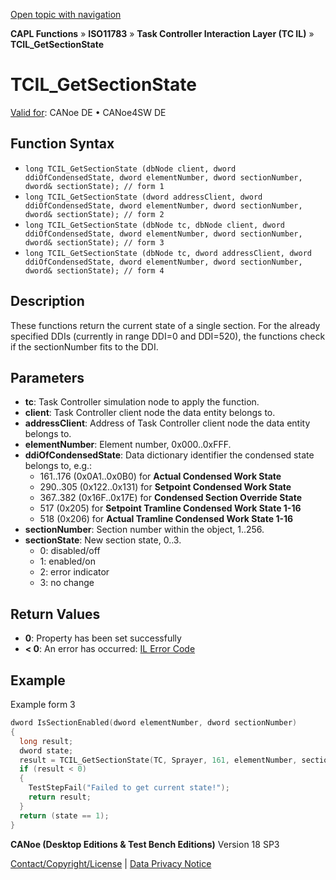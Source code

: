 [Open topic with navigation](../../../../../../CANoeDEFamily.htm#Topics/CAPLFunctions/ISO11783/ISOInteractionLayerTC/Functions/CAPLfunctionIso11783TCILGetSectionState.md)

**CAPL Functions** » **ISO11783** » **Task Controller Interaction Layer (TC IL)** » **TCIL_GetSectionState**

# TCIL_GetSectionState

[Valid for](../../../../Shared/FeatureAvailability.md): CANoe DE • CANoe4SW DE

## Function Syntax

- `long TCIL_GetSectionState (dbNode client, dword ddiOfCondensedState, dword elementNumber, dword sectionNumber, dword& sectionState); // form 1`
- `long TCIL_GetSectionState (dword addressClient, dword ddiOfCondensedState, dword elementNumber, dword sectionNumber, dword& sectionState); // form 2`
- `long TCIL_GetSectionState (dbNode tc, dbNode client, dword ddiOfCondensedState, dword elementNumber, dword sectionNumber, dword& sectionState); // form 3`
- `long TCIL_GetSectionState (dbNode tc, dword addressClient, dword ddiOfCondensedState, dword elementNumber, dword sectionNumber, dword& sectionState); // form 4`

## Description

These functions return the current state of a single section. For the already specified DDIs (currently in range DDI=0 and DDI=520), the functions check if the sectionNumber fits to the DDI.

## Parameters

- **tc**: Task Controller simulation node to apply the function.
- **client**: Task Controller client node the data entity belongs to.
- **addressClient**: Address of Task Controller client node the data entity belongs to.
- **elementNumber**: Element number, 0x000..0xFFF.
- **ddiOfCondensedState**: Data dictionary identifier the condensed state belongs to, e.g.:
  - 161..176 (0x0A1..0x0B0) for **Actual Condensed Work State**
  - 290..305 (0x122..0x131) for **Setpoint Condensed Work State**
  - 367..382 (0x16F..0x17E) for **Condensed Section Override State**
  - 517 (0x205) for **Setpoint Tramline Condensed Work State 1-16**
  - 518 (0x206) for **Actual Tramline Condensed Work State 1-16**
- **sectionNumber**: Section number within the object, 1..256.
- **sectionState**: New section state, 0..3.
  - 0: disabled/off
  - 1: enabled/on
  - 2: error indicator
  - 3: no change

## Return Values

- **0**: Property has been set successfully
- **< 0**: An error has occurred: [IL Error Code](../../../CAPLfunctionsISOj1939ErrorCodes.md)

## Example

Example form 3

```c
dword IsSectionEnabled(dword elementNumber, dword sectionNumber)
{
  long result;
  dword state;
  result = TCIL_GetSectionState(TC, Sprayer, 161, elementNumber, sectionNumber, state);
  if (result < 0)
  {
    TestStepFail("Failed to get current state!");
    return result;
  }
  return (state == 1);
}
```

**CANoe (Desktop Editions & Test Bench Editions)** Version 18 SP3

[Contact/Copyright/License](../../../../Shared/ContactCopyrightLicense.md) | [Data Privacy Notice](https://www.vector.com/int/en/company/get-info/privacy-policy/)
